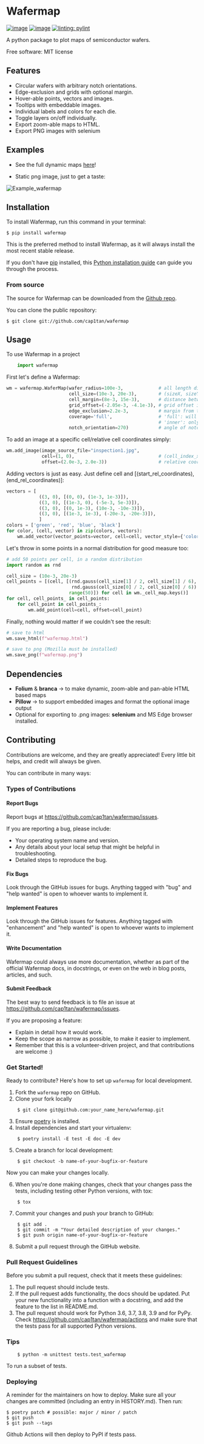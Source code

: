 # Wafermap

[![image](https://img.shields.io/pypi/v/wafermap.svg)](https://pypi.python.org/pypi/wafermap)
[![image](https://img.shields.io/pypi/pyversions/wafermap.svg)](https://pypi.python.org/pypi/wafermap)
[![linting: pylint](https://img.shields.io/badge/linting-pylint-yellowgreen)](https://github.com/pylint-dev/pylint)


A python package to plot maps of semiconductor wafers.

Free software: MIT license


## Features

* Circular wafers with arbitrary notch orientations.
* Edge-exclusion and grids with optional margin.
* Hover-able points, vectors and images.
* Tooltips with embeddable images.
* Individual labels and colors for each die.
* Toggle layers on/off individually.
* Export zoom-able maps to HTML.
* Export PNG images with selenium


## Examples

- See the full dynamic maps [here](https://cap1tan.github.io/wafermap/)!

- Static png image, just to get a taste:

![Example_wafermap](docs/test_wafermap_example.png)


## Installation

To install Wafermap, run this command in your
terminal:

``` console
$ pip install wafermap
```

This is the preferred method to install Wafermap, as it will always install the most recent stable release.

If you don't have [pip][] installed, this [Python installation guide][]
can guide you through the process.

### From source

The source for Wafermap can be downloaded from
the [Github repo][].

You can clone the public repository:

``` console
$ git clone git://github.com/cap1tan/wafermap
```


  [pip]: https://pip.pypa.io
  [Python installation guide]: http://docs.python-guide.org/en/latest/starting/installation/
  [Github repo]: https://github.com/%7B%7B%20cookiecutter.github_username%20%7D%7D/%7B%7B%20cookiecutter.project_slug%20%7D%7D


## Usage

To use Wafermap in a project

```python
    import wafermap
```

First let's define a Wafermap:
```python
wm = wafermap.WaferMap(wafer_radius=100e-3,             # all length dimensions in meters
                       cell_size=(10e-3, 20e-3),        # (sizeX, sizeY)
                       cell_margin=(8e-3, 15e-3),       # distance between cell borders (x, y)
                       grid_offset=(-2.05e-3, -4.1e-3), # grid offset in (x, y)
                       edge_exclusion=2.2e-3,           # margin from the wafer edge where a red edge exclusion ring is drawn
                       coverage='full',                 # 'full': will cover wafer with cells, partial cells allowed
                                                        # 'inner': only full cells allowed
                       notch_orientation=270)           # angle of notch in degrees. 270 corresponds to a notch at the bottom
```

To add an image at a specific cell/relative cell coordinates simply:
```python
wm.add_image(image_source_file="inspection1.jpg",
             cell=(1, 0),                               # (cell_index_x, cell_index_y)
             offset=(2.0e-3, 2.0e-3))                   # relative coordinate of the image within the cell
```

Adding vectors is just as easy. Just define cell and \[(start_rel_coordinates), (end_rel_coordinates)\]:
```python
vectors = [
            ((3, 0), [(0, 0), (1e-3, 1e-3)]),
            ((3, 0), [(1e-3, 0), (-5e-3, 5e-3)]),
            ((3, 0), [(0, 1e-3), (10e-3, -10e-3)]),
            ((3, 0), [(1e-3, 1e-3), (-20e-3, -20e-3)]),
            ]
colors = ['green', 'red', 'blue', 'black']
for color, (cell, vector) in zip(colors, vectors):
    wm.add_vector(vector_points=vector, cell=cell, vector_style={'color': color}, root_style={'radius': 1, 'color': color})
```

Let's throw in some points in a normal distribution for good measure too:

```python
# add 50 points per cell, in a random distribution
import random as rnd

cell_size = (10e-3, 20e-3)
cell_points = [(cell, [(rnd.gauss(cell_size[1] / 2, cell_size[1] / 6),
                        rnd.gauss(cell_size[0] / 2, cell_size[0] / 6)) for _ in
                       range(50)]) for cell in wm._cell_map.keys()]
for cell, cell_points_ in cell_points:
    for cell_point in cell_points_:
        wm.add_point(cell=cell, offset=cell_point)
```

Finally, nothing would matter if we couldn't see the result:
```python
# save to html
wm.save_html(f"wafermap.html")

# save to png (Mozilla must be installed)
wm.save_png(f"wafermap.png")
```


## Dependencies

- __Folium__ & __branca__ -> to make dynamic, zoom-able and pan-able HTML based maps
- __Pillow__ -> to support embedded images and format the optional image output 
- Optional for exporting to .png images: __selenium__ and MS Edge browser installed.


## Contributing

Contributions are welcome, and they are greatly appreciated! Every little bit
helps, and credit will always be given.

You can contribute in many ways:

### Types of Contributions

#### Report Bugs

Report bugs at https://github.com/cap1tan/wafermap/issues.

If you are reporting a bug, please include:

* Your operating system name and version.
* Any details about your local setup that might be helpful in troubleshooting.
* Detailed steps to reproduce the bug.

#### Fix Bugs

Look through the GitHub issues for bugs. Anything tagged with "bug" and "help
wanted" is open to whoever wants to implement it.

#### Implement Features

Look through the GitHub issues for features. Anything tagged with "enhancement"
and "help wanted" is open to whoever wants to implement it.

#### Write Documentation

Wafermap could always use more documentation, whether as part of the
official Wafermap docs, in docstrings, or even on the web in blog posts,
articles, and such.

#### Submit Feedback

The best way to send feedback is to file an issue at https://github.com/cap1tan/wafermap/issues.

If you are proposing a feature:

* Explain in detail how it would work.
* Keep the scope as narrow as possible, to make it easier to implement.
* Remember that this is a volunteer-driven project, and that contributions
  are welcome :)

### Get Started!

Ready to contribute? Here's how to set up `wafermap` for local development.

1. Fork the `wafermap` repo on GitHub.
2. Clone your fork locally

```
    $ git clone git@github.com:your_name_here/wafermap.git
```

3. Ensure [poetry](https://python-poetry.org/docs/) is installed.
4. Install dependencies and start your virtualenv:

```
    $ poetry install -E test -E doc -E dev
```

5. Create a branch for local development:

```
    $ git checkout -b name-of-your-bugfix-or-feature
```

   Now you can make your changes locally.

6. When you're done making changes, check that your changes pass the
   tests, including testing other Python versions, with tox:

```
    $ tox
```

7. Commit your changes and push your branch to GitHub:

```
    $ git add .
    $ git commit -m "Your detailed description of your changes."
    $ git push origin name-of-your-bugfix-or-feature
```

8. Submit a pull request through the GitHub website.

### Pull Request Guidelines

Before you submit a pull request, check that it meets these guidelines:

1. The pull request should include tests.
2. If the pull request adds functionality, the docs should be updated. Put
   your new functionality into a function with a docstring, and add the
   feature to the list in README.md.
3. The pull request should work for Python 3.6, 3.7, 3.8, 3.9 and for PyPy. Check
   https://github.com/cap1tan/wafermap/actions
   and make sure that the tests pass for all supported Python versions.

### Tips
```
    $ python -m unittest tests.test_wafermap
```
To run a subset of tests.


### Deploying

A reminder for the maintainers on how to deploy.
Make sure all your changes are committed (including an entry in HISTORY.md).
Then run:

```
$ poetry patch # possible: major / minor / patch
$ git push
$ git push --tags
```

Github Actions will then deploy to PyPI if tests pass.
